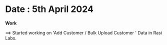 # Date : 5th April 2024

**Work**

==> Started working on 'Add Customer / Bulk Upload Customer ' Data in Rasi Labs.